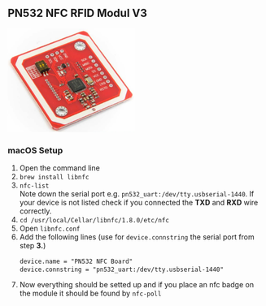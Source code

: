 ## PN532 NFC RFID Modul V3
<img src="https://github.com/jingx23/PN532/blob/main/pn532.png" width="250" />

### macOS Setup
1. Open the command line
2. `brew install libnfc`
3. `nfc-list`</br>
    Note down the serial port e.g. `pn532_uart:/dev/tty.usbserial-1440`. If your device is not listed check if you connected the **TXD** and **RXD** wire correctly.
4. `cd /usr/local/Cellar/libnfc/1.8.0/etc/nfc`
5. Open `libnfc.conf`
6. Add the following lines (use for `device.connstring` the serial port from step **3.**) </br>
    ```
    device.name = "PN532 NFC Board"
    device.connstring = "pn532_uart:/dev/tty.usbserial-1440"
    ```
7. Now everything should be setted up and if you place an nfc badge on the module it should be found by `nfc-poll`
